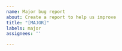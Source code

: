 ```yaml
---
name: Major bug report
about: Create a report to help us improve
title: "[MAJOR]"
labels: major
assignees: ''

---
```



